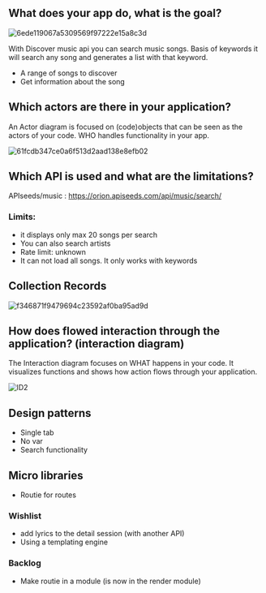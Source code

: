 

## What does your app do, what is the goal?

![6ede119067a5309569f97222e15a8c3d](https://user-images.githubusercontent.com/43183768/74226067-28c84e80-4cbc-11ea-8fca-dd4eae058378.jpg)

With Discover music api you can search music songs. Basis of keywords it will search any song and generates a list with that keyword. 

* A range of songs to discover
* Get information about the song

## Which actors are there in your application? 

An Actor diagram is focused on (code)objects that can be seen as the actors of your code. WHO handles functionality in your app.

<img width="" alt="61fcdb347ce0a6f513d2aad138e8efb02" src="https://user-images.githubusercontent.com/43183768/75253209-61991500-57de-11ea-9bd7-9ea6dedd5d8f.png">


## Which API is used and what are the limitations? 

APIseeds/music :  https://orion.apiseeds.com/api/music/search/ 

### Limits:
* it displays only max 20 songs per search
* You can also search artists 
* Rate limit: unknown
* It can not load all songs. It only works with keywords

## Collection Records

<img width="" alt="f346871f9479694c23592af0ba95ad9d" src="https://user-images.githubusercontent.com/43183768/74240204-bf573880-4cd9-11ea-9163-ec72fe4c0e58.png">

## How does flowed interaction through the application? (interaction diagram)
The Interaction diagram focuses on WHAT happens in your code. It visualizes functions and shows how action flows through your application.

<img width="" alt="ID2" src="https://user-images.githubusercontent.com/43183768/75253269-79709900-57de-11ea-9039-9cdf82064e9b.png">


## Design patterns
* Single tab
* No var
* Search functionality

## Micro libraries 
* Routie for routes


### Wishlist
* add lyrics to the detail session (with another API)
* Using a templating engine

### Backlog
* Make routie in a module (is now in the render module)



